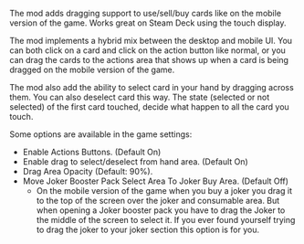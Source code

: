 The mod adds dragging support to use/sell/buy cards like on the mobile version of the game. Works great on Steam Deck using the touch display.

The mod implements a hybrid mix between the desktop and mobile UI. You can both click on a card and click on the action button like normal, or you can drag the cards to the actions area that shows up when a card is being dragged on the mobile version of the game.

The mod also add the ability to select card in your hand by dragging across them. You can also deselect card this way. The state (selected or not selected) of the first card touched, decide what happen to all the card you touch.

Some options are available in the game settings:
 - Enable Actions Buttons. (Default On)
 - Enable drag to select/deselect from hand area. (Default On)
 - Drag Area Opacity (Default: 90%).
 - Move Joker Booster Pack Select Area To Joker Buy Area. (Default Off)
    - On the mobile version of the game when you buy a joker you drag it to the top of the screen over the joker and consumable area. But when opening a Joker booster pack you have to drag the Joker to the middle of the screen to select it. If you ever found yourself trying to drag the joker to your joker section this option is for you.